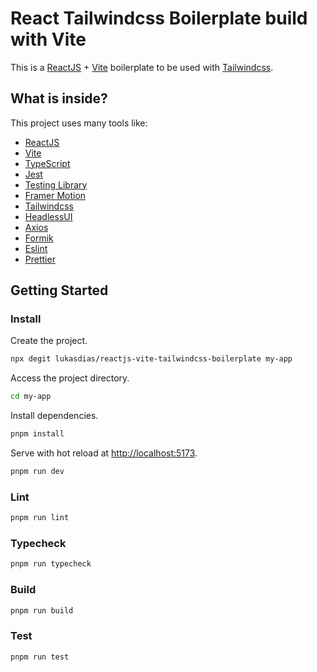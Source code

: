 # React Tailwindcss Boilerplate build with Vite

This is a [ReactJS](https://reactjs.org) + [Vite](https://vitejs.dev) boilerplate to be used with [Tailwindcss](https://tailwindcss.com).

## What is inside?

This project uses many tools like:

- [ReactJS](https://reactjs.org)
- [Vite](https://vitejs.dev)
- [TypeScript](https://www.typescriptlang.org)
- [Jest](https://jestjs.io)
- [Testing Library](https://testing-library.com)
- [Framer Motion](https://www.framer.com/motion/)
- [Tailwindcss](https://tailwindcss.com)
- [HeadlessUI](https://headlessui.dev/)
- [Axios](https://axios-http.com/ptbr/docs/intro)
- [Formik](https://formik.org/docs/overview)
- [Eslint](https://eslint.org)
- [Prettier](https://prettier.io)

## Getting Started

### Install

Create the project.

```bash
npx degit lukasdias/reactjs-vite-tailwindcss-boilerplate my-app
```

Access the project directory.

```bash
cd my-app
```

Install dependencies.

```bash
pnpm install
```

Serve with hot reload at <http://localhost:5173>.

```bash
pnpm run dev
```

### Lint

```bash
pnpm run lint
```

### Typecheck

```bash
pnpm run typecheck
```

### Build

```bash
pnpm run build
```

### Test

```bash
pnpm run test
```
